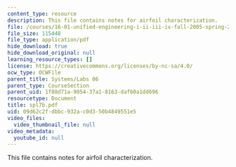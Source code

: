 ```yaml
---
content_type: resource
description: This file contains notes for airfoil characterization.
file: /courses/16-01-unified-engineering-i-ii-iii-iv-fall-2005-spring-2006/09d62c2fdbbc932ac0d350b4849551e5_spl7b.pdf
file_size: 115448
file_type: application/pdf
hide_download: true
hide_download_original: null
learning_resource_types: []
license: https://creativecommons.org/licenses/by-nc-sa/4.0/
ocw_type: OCWFile
parent_title: Systems/Labs 06
parent_type: CourseSection
parent_uid: 1f88d71a-9054-37a1-8163-daf60a1dd696
resourcetype: Document
title: spl7b.pdf
uid: 09d62c2f-dbbc-932a-c0d3-50b4849551e5
video_files:
  video_thumbnail_file: null
video_metadata:
  youtube_id: null
---
```

This file contains notes for airfoil characterization.